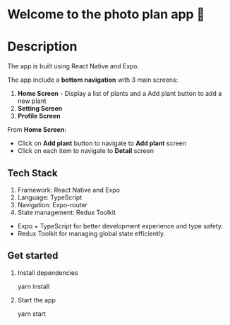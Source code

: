 # Welcome to the photo plan app 👋

# Description

The app is built using React Native and Expo.

The app include a **bottom navigation** with 3 main screens:

1. **Home Screen** - Display a list of plants and a Add plant button to add a new plant
2. **Setting Screen**
3. **Profile Screen**

From **Home Screen**:

- Click on **Add plant** button to navigate to **Add plant** screen
- Click on each item to navigate to **Detail** screen

## Tech Stack

1. Framework: React Native and Expo
2. Language: TypeScript
3. Navigation: Expo-router
4. State management: Redux Toolkit

- Expo + TypeScript for better development experience and type safety.
- Redux Toolkit for managing global state efficiently.

## Get started

1. Install dependencies

   yarn install

2. Start the app

   yarn start
